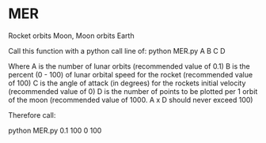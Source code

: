 # MER
Rocket orbits Moon, Moon orbits Earth

Call this function with a python call line of:
python MER.py A B C D

Where
  A is the number of lunar orbits (recommended value of 0.1)
  B is the percent (0 - 100) of lunar orbital speed for the rocket (recommended value of 100)
  C is the angle of attack (in degrees) for the rockets initial velocity (recommended value of 0)
  D is the number of points to be plotted per 1 orbit of the moon (recommended value of 1000. A x D should never exceed 100)
  
Therefore call:

  python MER.py 0.1 100 0 100
